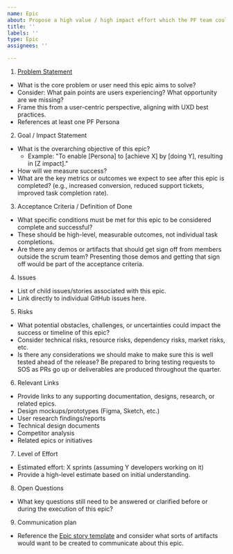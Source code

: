 ```yaml
---
name: Epic
about: Propose a high value / high impact effort which the PF team could deliver within a quarter
title: ''
labels: ''
type: Epic
assignees: ''

---
```


1. [Problem Statement](https://docs.google.com/document/d/1ugT2u8UKHOiiYUwpwvHSiWcci96U5sKBxKufL82HIp4/edit?usp=sharing) 
 - What is the core problem or user need this epic aims to solve?
 - Consider: What pain points are users experiencing? What opportunity are we missing?
 - Frame this from a user-centric perspective, aligning with UXD best practices.
 - References at least one PF Persona

2. Goal / Impact Statement
 - What is the overarching objective of this epic?
   - Example: "To enable [Persona] to [achieve X] by [doing Y], resulting in [Z impact]."
- How will we measure success?
- What are the key metrics or outcomes we expect to see after this epic is completed? (e.g., increased conversion, reduced support tickets, improved task completion rate).

3. Acceptance Criteria / Definition of Done
 - What specific conditions must be met for this epic to be considered complete and successful?
 - These should be high-level, measurable outcomes, not individual task completions.
 - Are there any demos or artifacts that should get sign off from members outside the scrum team? Presenting those demos and getting that sign off would be part of the acceptance criteria.

4. Issues
 - List of child issues/stories associated with this epic.
 - Link directly to individual GitHub issues here.

5. Risks
 - What potential obstacles, challenges, or uncertainties could impact the success or timeline of this epic?
 - Consider technical risks, resource risks, dependency risks, market risks, etc.
 - Is there any considerations we should make to make sure this is well tested ahead of the release? Be prepared to bring testing requests to SOS as PRs go up or deliverables are produced throughout the quarter.

6. Relevant Links
 - Provide links to any supporting documentation, designs, research, or related epics.
 - Design mockups/prototypes (Figma, Sketch, etc.)
 - User research findings/reports
 - Technical design documents
 - Competitor analysis
 - Related epics or initiatives

7. Level of Effort
 - Estimated effort: X sprints (assuming Y developers working on it)
 - Provide a high-level estimate based on initial understanding.

8. Open Questions
 - What key questions still need to be answered or clarified before or during the execution of this epic?

9. Communication plan
 - Reference the [Epic story template](https://docs.google.com/document/d/1lvak2r7IHBgVdyRzo2OwZmsSjS-fjIeC_SPJ4BovZc8/edit?usp=sharing) and consider what sorts of artifacts would want to be created to communicate about this epic.
